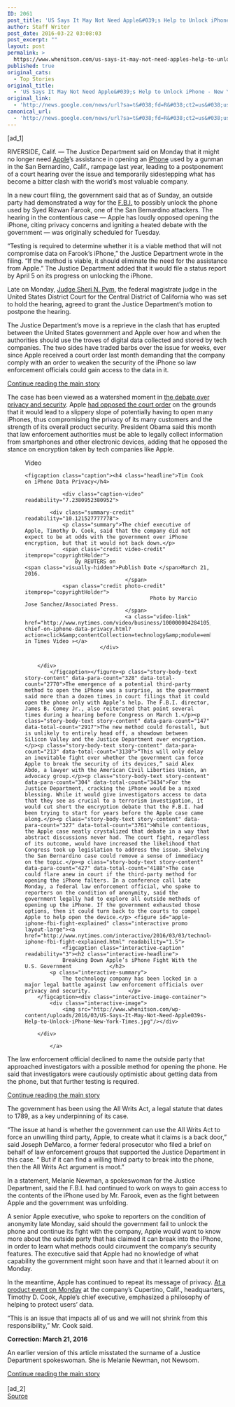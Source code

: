 ```yaml
---
ID: 2061
post_title: 'US Says It May Not Need Apple&#039;s Help to Unlock iPhone &#8211; New York Times'
author: Staff Writer
post_date: 2016-03-22 03:08:03
post_excerpt: ""
layout: post
permalink: >
  https://www.whenitson.com/us-says-it-may-not-need-apples-help-to-unlock-iphone-new-york-times/
published: true
original_cats:
  - Top Stories
original_title:
  - 'US Says It May Not Need Apple&#039;s Help to Unlock iPhone - New York Times'
original_link:
  - 'http://news.google.com/news/url?sa=t&#038;fd=R&#038;ct2=us&#038;usg=AFQjCNHr1WPrfHUr7qqKxbtZa-_BFNAI6Q&#038;clid=c3a7d30bb8a4878e06b80cf16b898331&#038;cid=52779067095196&#038;ei=ErfwVpj9J8-yhAGw-pWoBA&#038;url=http://www.nytimes.com/2016/03/22/technology/apple-fbi-hearing-unlock-iphone.html'
canonical_url:
  - 'http://news.google.com/news/url?sa=t&#038;fd=R&#038;ct2=us&#038;usg=AFQjCNHr1WPrfHUr7qqKxbtZa-_BFNAI6Q&#038;clid=c3a7d30bb8a4878e06b80cf16b898331&#038;cid=52779067095196&#038;ei=ErfwVpj9J8-yhAGw-pWoBA&#038;url=http://www.nytimes.com/2016/03/22/technology/apple-fbi-hearing-unlock-iphone.html'
---
```

 [ad_1]
<br><div readability="159.34725848564">
        <p class="story-body-text story-content" data-para-count="359" data-total-count="359">RIVERSIDE, Calif. — The Justice Department said on Monday that it might no longer need <a href="http://www.nytimes.com/topic/company/apple-incorporated?inline=nyt-org" title="More information about Apple Incorporated" class="meta-org">Apple</a>’s assistance in opening an <a href="http://topics.nytimes.com/top/reference/timestopics/subjects/i/iphone/index.html?inline=nyt-classifier" title="Recent and archival news about the iPhone." class="meta-classifier">iPhone</a> used by a gunman in the San Bernardino, Calif., rampage last year, leading to a postponement of a court hearing over the issue and temporarily sidestepping what has become a bitter clash with the world’s most valuable company.</p><p class="story-body-text story-content" data-para-count="410" data-total-count="769">In a new court filing, the government said that as of Sunday, an outside party had demonstrated a way for the <a href="http://topics.nytimes.com/top/reference/timestopics/organizations/f/federal_bureau_of_investigation/index.html?inline=nyt-org" title="More articles about the Federal Bureau of Investigation." class="meta-org">F.B.I.</a> to possibly unlock the phone used by Syed Rizwan Farook, one of the San Bernardino attackers. The hearing in the contentious case — Apple has loudly opposed opening the iPhone, citing privacy concerns and igniting a heated debate with the government — was originally scheduled for Tuesday.</p><p class="story-body-text story-content" data-para-count="371" data-total-count="1140">“Testing is required to determine whether it is a viable method that will not compromise data on Farook’s iPhone,” the Justice Department wrote in the filing. “If the method is viable, it should eliminate the need for the assistance from Apple.” The Justice Department added that it would file a status report by April 5 on its progress on unlocking the iPhone.</p><p class="story-body-text story-content" data-para-count="247" data-total-count="1387">Late on Monday, <a href="http://www.nytimes.com/2016/03/22/technology/judge-in-apple-case-seen-as-unfazed-by-stress-even-a-plane-crash.html?ref=technology">Judge Sheri N. Pym</a>, the federal magistrate judge in the United States District Court for the Central District of California who was set to hold the hearing, agreed to grant the Justice Department’s motion to postpone the hearing.</p><p class="story-body-text story-content" data-para-count="494" data-total-count="1881">The Justice Department’s move is a reprieve in the clash that has erupted between the United States government and Apple over how and when the authorities should use the troves of digital data collected and stored by tech companies. The two sides have traded barbs over the issue for weeks, ever since Apple received a court order last month demanding that the company comply with an order to weaken the security of the iPhone so law enforcement officials could gain access to the data in it.</p><div id="story-ad-1" class="story-ad ad ad-placeholder nocontent robots-nocontent">
    
<a class="visually-hidden skip-to-text-link" href="#story-continues-1">Continue reading the main story</a>
</div>
<p class="story-body-text story-content" data-para-count="561" data-total-count="2442">The case has been viewed as a watershed moment in <a href="http://www.nytimes.com/2016/03/14/technology/in-the-apple-case-a-debate-over-data-hits-home.html?module=Promotron&amp;region=Body&amp;action=click&amp;pgtype=article">the debate over privacy and security</a>. Apple <a href="http://www.apple.com/customer-letter/">had opposed the court order</a> on the grounds that it would lead to a slippery slope of potentially having to open many iPhones, thus compromising the privacy of its many customers and the strength of its overall product security. President Obama said this month that law enforcement authorities must be able to legally collect information from smartphones and other electronic devices, adding that he opposed the stance on encryption taken by tech companies like Apple.</p><figure class="promo media video embedded layout-large-horizontal " data-videoid="100000004284105" data-media-action="modal" data-autoplay="false" data-embedded="false" data-adsensitivity="" data-live="false" aria-label="media" role="group"><span class="visually-hidden">Video</span>


    
    <figcaption class="caption"><h4 class="headline">Tim Cook on iPhone Data Privacy</h4>

                <div class="caption-video" readability="7.2380952380952">
        
            <div class="summary-credit" readability="10.121527777778">
                <p class="summary">The chief executive of Apple, Timothy D. Cook, said that the company did not expect to be at odds with the government over iPhone encryption, but that it would not back down.</p>
                <span class="credit video-credit" itemprop="copyrightHolder">
                    By REUTERS on                                                                <span class="visually-hidden">Publish Date </span>March 21, 2016.
                                    </span>
                <span class="credit photo-credit" itemprop="copyrightHolder">
                                            Photo by Marcio Jose Sanchez/Associated Press.
                                    </span>
                                    <a class="video-link" href="http://www.nytimes.com/video/business/100000004284105/apple-chief-on-iphone-data-privacy.html?action=click&amp;contentCollection=technology&amp;module=embedded&amp;region=caption&amp;pgtype=article">Watch in Times Video »</a>
                            </div>

                    
        </div>
            </figcaption></figure><p class="story-body-text story-content" data-para-count="328" data-total-count="2770">The emergence of a potential third-party method to open the iPhone was a surprise, as the government said more than a dozen times in court filings that it could open the phone only with Apple’s help. The F.B.I. director, James B. Comey Jr., also reiterated that point several times during a hearing before Congress on March 1.</p><p class="story-body-text story-content" data-para-count="147" data-total-count="2917">The new method could forestall, but is unlikely to entirely head off, a showdown between Silicon Valley and the Justice Department over encryption.</p><p class="story-body-text story-content" data-para-count="213" data-total-count="3130">“This will only delay an inevitable fight over whether the government can force Apple to break the security of its devices,” said Alex Abdo, a lawyer with the American Civil Liberties Union, an advocacy group.</p><p class="story-body-text story-content" data-para-count="304" data-total-count="3434">For the Justice Department, cracking the iPhone would be a mixed blessing. While it would give investigators access to data that they see as crucial to a terrorism investigation, it would cut short the encryption debate that the F.B.I. had been trying to start for years before the Apple case came along.</p><p class="story-body-text story-content" data-para-count="327" data-total-count="3761">While contentious, the Apple case neatly crystalized that debate in a way that abstract discussions never had. The court fight, regardless of its outcome, would have increased the likelihood that Congress took up legislation to address the issue. Shelving the San Bernardino case could remove a sense of immediacy on the topic.</p><p class="story-body-text story-content" data-para-count="427" data-total-count="4188">The case could flare anew in court if the third-party method for opening the iPhone falters. In a conference call late Monday, a federal law enforcement official, who spoke to reporters on the condition of anonymity, said the government legally had to explore all outside methods of opening up the iPhone. If the government exhausted those options, then it could turn back to the courts to compel Apple to help open the device.</p> <figure id="apple-iphone-fbi-fight-explained" class="interactive promo  layout-large"><a href="http://www.nytimes.com/interactive/2016/03/03/technology/apple-iphone-fbi-fight-explained.html" readability="1.5">
                <figcaption class="interactive-caption" readability="3"><h2 class="interactive-headline">
                Breaking Down Apple’s iPhone Fight With the U.S. Government            </h2>
            <p class="interactive-summary">
                The technology company has been locked in a major legal battle against law enforcement officials over privacy and security.            </p>
        </figcaption><div class="interactive-image-container">
            <div class="interactive-image">
                <img src="http://www.whenitson.com/wp-content/uploads/2016/03/US-Says-It-May-Not-Need-Apple039s-Help-to-Unlock-iPhone-New-York-Times.jpg"/></div>
            
        </div>

            </a>
</figure><p class="story-body-text story-content" data-para-count="266" data-total-count="4454">The law enforcement official declined to name the outside party that approached investigators with a possible method for opening the phone. He said that investigators were cautiously optimistic about getting data from the phone, but that further testing is required.</p><div id="story-ad-2" class="story-ad ad ad-placeholder nocontent robots-nocontent">
    
<a class="visually-hidden skip-to-text-link" href="#story-continues-2">Continue reading the main story</a>
</div>
<p class="story-body-text story-content" data-para-count="119" data-total-count="4573">The government has been using the All Writs Act, a legal statute that dates to 1789, as a key underpinning of its case.</p><p class="story-body-text story-content" data-para-count="427" data-total-count="5000">“The issue at hand is whether the government can use the All Writs Act to force an unwilling third party, Apple, to create what it claims is a back door,” said Joseph DeMarco, a former federal prosecutor who filed a brief on behalf of law enforcement groups that supported the Justice Department in this case. “ But if it can find a willing third party to break into the phone, then the All Writs Act argument is moot.”</p><p class="story-body-text story-content" data-para-count="250" data-total-count="5250">In a statement, Melanie Newman, a spokeswoman for the Justice Department, said the F.B.I. had continued to work on ways to gain access to the contents of the iPhone used by Mr. Farook, even as the fight between Apple and the government was unfolding.</p><p class="story-body-text story-content" data-para-count="505" data-total-count="5755">A senior Apple executive, who spoke to reporters on the condition of anonymity late Monday, said should the government fail to unlock the phone and continue its fight with the company, Apple would want to know more about the outside party that has claimed it can break into the iPhone, in order to learn what methods could circumvent the company’s security features. The executive said that Apple had no knowledge of what capability the government might soon have and that it learned about it on Monday.</p><p class="story-body-text story-content" data-para-count="256" data-total-count="6011">In the meantime, Apple has continued to repeat its message of privacy. <a href="http://www.nytimes.com/2016/03/22/technology/apples-modest-product-upgrades-take-back-seat-to-worries-on-iphone-encryption.html?ribbon-ad-idx=4&amp;rref=technology&amp;module=Ribbon&amp;version=context&amp;region=Header&amp;action=click&amp;contentCollection=Technology&amp;pgtype=article">At a product event on Monday</a> at the company’s Cupertino, Calif., headquarters, Timothy D. Cook, Apple’s chief executive, emphasized a philosophy of helping to protect users’ data.</p><p class="story-body-text story-content" data-para-count="109" data-total-count="6120">“This is an issue that impacts all of us and we will not shrink from this responsibility,” Mr. Cook said.</p><div id="addenda" class="addenda" readability="7">
    <div class="story-addendum story-content theme-correction" readability="34">
        <strong> Correction: March 21, 2016 </strong> <p>An earlier version of this article misstated the surname of a Justice Department spokeswoman. She is Melanie Newman, not Newsom.</p>    </div>
</div>
<a class="visually-hidden skip-to-text-link" href="#whats-next">Continue reading the main story</a>
    </div>
<br>[ad_2]
<br><a href="http://news.google.com/news/url?sa=t&#038;fd=R&#038;ct2=us&#038;usg=AFQjCNHr1WPrfHUr7qqKxbtZa-_BFNAI6Q&#038;clid=c3a7d30bb8a4878e06b80cf16b898331&#038;cid=52779067095196&#038;ei=ErfwVpj9J8-yhAGw-pWoBA&#038;url=http://www.nytimes.com/2016/03/22/technology/apple-fbi-hearing-unlock-iphone.html">Source </a>